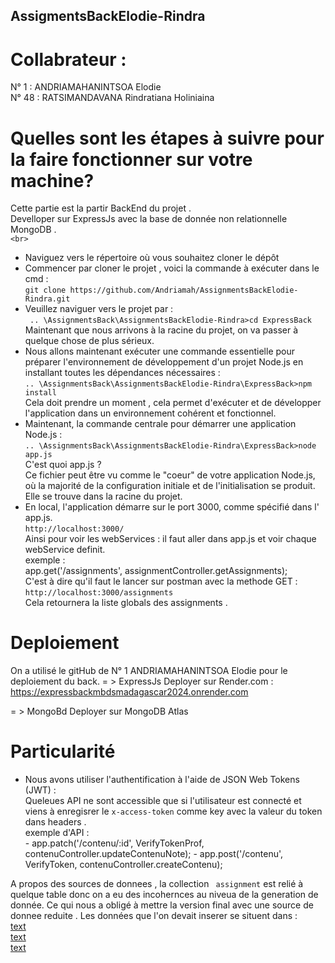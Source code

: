 ## AssigmentsBackElodie-Rindra   
# Collabrateur :  
N° 1 : ANDRIAMAHANINTSOA Elodie  
N° 48 : RATSIMANDAVANA Rindratiana Holiniaina  
  

# Quelles sont les étapes à suivre pour la faire fonctionner sur votre machine?  
Cette partie est la partir BackEnd du projet .  
Develloper sur ExpressJs avec la base de donnée non relationnelle MongoDB .  
`<br>`
- Naviguez vers le répertoire où vous souhaitez cloner le dépôt
- Commencer par cloner le projet , voici la commande à exécuter dans le cmd :   
    `git clone https://github.com/Andriamah/AssignmentsBackElodie-Rindra.git`   
- Veuillez naviguer vers le projet par :   
    ` .. \AssignmentsBack\AssignmentsBackElodie-Rindra>cd ExpressBack`   
    Maintenant que nous arrivons à la racine du projet, on va passer à quelque chose de plus sérieux.     
- Nous allons maintenant exécuter une commande essentielle pour préparer l'environnement de développement d'un projet Node.js en installant toutes les dépendances nécessaires :   
    `.. \AssignmentsBack\AssignmentsBackElodie-Rindra\ExpressBack>npm install`     
    Cela doit prendre un moment , cela permet d'exécuter et de développer l'application dans un environnement cohérent et fonctionnel.   
- Maintenant, la commande centrale pour démarrer une application Node.js :   
    `.. \AssignmentsBack\AssignmentsBackElodie-Rindra\ExpressBack>node app.js`     
    C'est quoi app.js ?  
    Ce fichier peut être vu comme le "coeur" de votre application Node.js, où la majorité de la configuration initiale et de l'initialisation se produit.  
    Elle se trouve dans la racine du projet.  
- En local, l'application démarre sur le port 3000, comme spécifié dans l' app.js.   
    `http://localhost:3000/`  
    Ainsi pour voir les webServices : il faut aller dans app.js et voir chaque webService definit.  
    exemple :   
            app.get('/assignments', assignmentController.getAssignments);  
            C'est à dire qu'il faut le lancer sur postman avec la methode GET :   
            `http://localhost:3000/assignments`  
            Cela retournera la liste globals des assignments .  

# Deploiement 
On a utilisé le gitHub de N° 1 ANDRIAMAHANINTSOA Elodie pour le deploiement du back.
= > ExpressJs Deployer sur Render.com  : https://expressbackmbdsmadagascar2024.onrender.com

= > MongoBd Deployer sur MongoDB Atlas  

# Particularité   
- Nous avons utiliser l'authentification à l'aide de JSON Web Tokens (JWT)  :    
    Queleues API ne sont accessible que si l'utilisateur est connecté et viens à enregisrer le `x-access-token` comme key avec la valeur du token dans headers .   
    exemple d'API :   
        - app.patch('/contenu/:id', VerifyTokenProf, contenuController.updateContenuNote);
        - app.post('/contenu', VerifyToken, contenuController.createContenu);  

A propos des sources de donnees , la collection ` assignment` est relié à quelque table donc on a eu des incohernces au niveua de la generation de donnée.
Ce qui nous a obligé à mettre la version final avec une source de donnee reduite .
Les données que l'on devait inserer se situent dans :   
    [text](../../matiere_promotion_prof.json)    
    [text](../../contenu.json)   
    [text](../../eleve_assignment.json)



